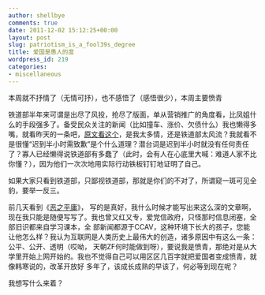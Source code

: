 ```yaml
---
author: shellbye
comments: true
date: 2011-12-02 15:12:25+00:00
layout: post
slug: patriotism_is_a_fool39s_degree
title: 爱国是愚人的度
wordpress_id: 219
categories:
- miscellaneous
---
```


本周就不抒情了（无情可抒），也不感悟了（感悟很少），本周主要愤青  
  
铁道部半年来可谓是出尽了风投，抢尽了版面，单从营销推广的角度看，比凤姐什么的手段强多了。备受民众关注的新闻（比如撞车、涨价、欠债什么）我也懒得多嘴，就看昨天的一条吧，[原文看这个](http://http//news.163.com/11/1201/08/7K63O6ON0001124J.html)，是我太多情，还是铁道部太风流？我就看不是很懂“迟到半小时需致歉”是个什么道理？潜台词是迟到半小时就没有任何责任了？寡人已经懒得说铁道部有多蠢了（此时，会有人在心底里大喊：难道人家不比你懂？），因为他们一次次地用实际行动铁板钉钉地证明了自己。  
  
如果大家只看到铁道部，只鄙视铁道部，那就是你们的不对了，所谓窥一斑可见全豹，要举一反三。  
  
前几天看到《[恶之平庸](http://http//news.ifeng.com/opinion/sixiangpinglun/detail_2011_11/21/10803465_0.shtml)》， 写的是真好，我什么时候才能写出来这么深的文章啊，现在我只能是随便写写了。我也曾又红又专，爱党信政府，只怪那时信息闭塞，全部旧识都来自学习课本，全 部新闻都源于CCAV，这种环境下长大的孩子，您能让他怎么样？我认为互联网是人类历史上最伟大的创造，诸多原因中有这么一条：公平、公开、透明（哎呦， 天朝ZF何时能做到呀），要说我是愤青，那绝对是从大学里开始上网开始的。我也不觉得自己可以用区区几百字就把爱国者变成愤青，就像韩寒说的，改革开放好 多年了，该成长成熟的早该了，何必等到现在呢？  
  
我想写什么来着？
